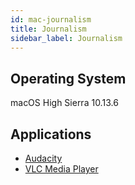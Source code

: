 ```yaml
---
id: mac-journalism
title: Journalism
sidebar_label: Journalism
---
```


## Operating System
macOS High Sierra 10.13.6

## Applications
* [Audacity](software-mac-audacity.md)
* [VLC Media Player](software-mac-vlc.md)
